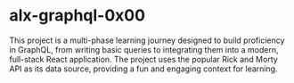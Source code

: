 # alx-graphql-0x00
This project is a multi-phase learning journey designed to build proficiency in GraphQL, from writing basic queries to integrating them into a modern, full-stack React application. The project uses the popular Rick and Morty API as its data source, providing a fun and engaging context for learning.
